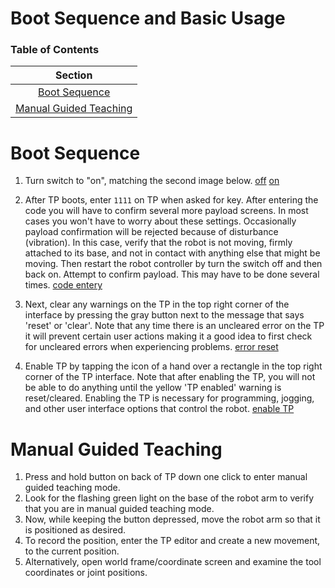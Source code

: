 # Boot Sequence and Basic Usage

### Table of Contents

| Section | 
| :---: | 
| [Boot Sequence](#boot-sequence)
| [Manual Guided Teaching](#manual-guided-teaching)

# Boot Sequence

1. Turn switch to "on", matching the second image below.
[off](images/rc_off.jpg)
[on](images/rc_on.jpg)

2. After TP boots, enter `1111` on TP when asked for key. After entering the code you will have to confirm several more payload screens. In most cases you won't have to worry about these settings. Occasionally payload confirmation will be rejected because of disturbance (vibration). In this case, verify that the robot is not moving, firmly attached to its base, and not in contact with anything else that might be moving. Then restart the robot controller by turn the switch off and then back on. Attempt to confirm payload. This may have to be done several times.
[code entery](images/payload_confirmation_code.jpg)

3. Next, clear any warnings on the TP in the top right corner of the interface by pressing the gray button next to the message that says 'reset' or 'clear'. Note that any time there is an uncleared error on the TP it will prevent certain user actions making it a good idea to first check for uncleared errors when experiencing problems.
[error reset](images/tp_error_reset.jpg)

4. Enable TP by tapping the icon of a hand over a rectangle in the top right corner of the TP interface. Note that after enabling the TP, you will not be able to do anything until the yellow 'TP enabled' warning is reset/cleared. Enabling the TP is necessary for programming, jogging, and other user interface options that control the robot.
[enable TP](images/TP_enabled.jpg)

# Manual Guided Teaching

1. Press and hold button on back of TP down one click to enter manual guided teaching mode.
2. Look for the flashing green light on the base of the robot arm to verify that you are in manual guided teaching mode.
3. Now, while keeping the button depressed, move the robot arm so that it is positioned as desired.
4. To record the position, enter the TP editor and create a new movement, to the current position.
5. Alternatively, open world frame/coordinate screen and examine the tool coordinates or joint positions.
